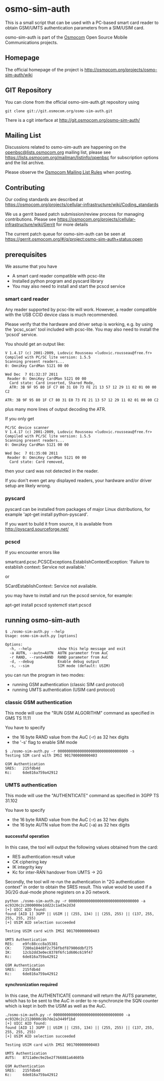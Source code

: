 # osmo-sim-auth

This is a small script that can be used with a PC-based smart card
reader to obtain GSM/UMTS authentication parameters from a SIM/USIM
card.

osmo-sim-auth is part of the [Osmocom](https://osmocom.org/) Open Source
Mobile Communications projects.

## Homepage

The official homepage of the project is
<http://osmocom.org/projects/osmo-sim-auth/wiki>

## GIT Repository

You can clone from the official osmo-sim-auth.git repository using

	git clone git://git.osmocom.org/osmo-sim-auth.git

There is a cgit interface at <http://git.osmocom.org/osmo-sim-auth/>

## Mailing List

Discussions related to osmo-sim-auth are happening on the
openbsc@lists.osmocom.org mailing list, please see
<https://lists.osmocom.org/mailman/listinfo/openbsc> for subscription
options and the list archive.

Please observe the [Osmocom Mailing List
Rules](https://osmocom.org/projects/cellular-infrastructure/wiki/Mailing_List_Rules)
when posting.

## Contributing

Our coding standards are described at
<https://osmocom.org/projects/cellular-infrastructure/wiki/Coding_standards>

We us a gerrit based patch submission/review process for managing
contributions.  Please see
<https://osmocom.org/projects/cellular-infrastructure/wiki/Gerrit> for
more details

The current patch queue for osmo-sim-auth can be seen at
<https://gerrit.osmocom.org/#/q/project:osmo-sim-auth+status:open>

## prerequisites

We assume that you have

* A smart card reader compatible with pcsc-lite
* Installed python program and pyscard library
* You may also need to install and start the pcscd service

### smart card reader

Any reader supported by pcsc-lite will work.  However, a reader
compatible with the USB CCID device class is much recommended.

Please verify that the hardware and driver setup is working, e.g. by
using the 'pcsc_scan' tool included with pcsc-lite. You may also need
to install the 'pcscd' service.

You should get an output like:
```
V 1.4.17 (c) 2001-2009, Ludovic Rousseau <ludovic.rousseau@free.fr>
Compiled with PC/SC lite version: 1.5.5
Scanning present readers...
0: OmniKey CardMan 5121 00 00

Wed Dec  7 01:32:37 2011
 Reader 0: OmniKey CardMan 5121 00 00
  Card state: Card inserted, Shared Mode, 
  ATR: 3B 9F 95 80 1F C7 80 31 E0 73 FE 21 13 57 12 29 11 02 01 00 00 C2

ATR: 3B 9F 95 80 1F C7 80 31 E0 73 FE 21 13 57 12 29 11 02 01 00 00 C2
```

plus many more lines of output decoding the ATR.

If you only get
```
PC/SC device scanner
V 1.4.17 (c) 2001-2009, Ludovic Rousseau <ludovic.rousseau@free.fr>
Compiled with PC/SC lite version: 1.5.5
Scanning present readers...
0: OmniKey CardMan 5121 00 00

Wed Dec  7 01:35:08 2011
 Reader 0: OmniKey CardMan 5121 00 00
  Card state: Card removed, 
```

then your card was not detected in the reader. 

If you don't even get any displayed readers, your hardware and/or driver
setup are likely wrong.


### pyscard

pyscard can be installed from packages of major Linux distributions,
for example 'apt-get install python-pyscard'.

If you want to build it from source, it is available from
<http://pyscard.sourceforge.net/>

### pcscd

If you encounter errors like

  smartcard.pcsc.PCSCExceptions.EstablishContextException: 'Failure to establish context: Service not available.'

or

  SCardEstablishContext: Service not available.

you may have to install and run the pcscd service, for example:

  apt-get install pcscd
  systemctl start pcscd


## running osmo-sim-auth

```
$ ./osmo-sim-auth.py --help
Usage: osmo-sim-auth.py [options]

Options:
  -h, --help            show this help message and exit
  -a AUTN, --autn=AUTN  AUTN parameter from AuC
  -r RAND, --rand=RAND  RAND parameter from AuC
  -d, --debug           Enable debug output
  -s, --sim             SIM mode (default: USIM)
```

you can run the program in two modes:
 * running GSM authentication (classic SIM card protocol)
 * running UMTS authentication (USIM card protocol)

### classic GSM authentication

This mode will use the "RUN GSM ALGORITHM" command as specified in GMS
TS 11.11

You have to specify
 * the 16 byte RAND value from the AuC (-r) as 32 hex digits
 * the '-s' flag to enable SIM mode

```
$ ./osmo-sim-auth.py -r 00000000000000000000000000000000 -s
Testing SIM card with IMSI 901700000000403

GSM Authentication
SRES:   215fdb4d
Kc:     6de816a759a42912
```

### UMTS authentication

This mode will use the "AUTHENTICATE" command as specified in 3GPP TS
31.102

You have to specify
 * the 16 byte RAND value from the AuC (-r) as 32 hex digits
 * the 16 byte AUTN value from the AuC (-a) as 32 hex digits

#### successful operation

In this case, the tool will output the following values obtained from
the card:
 * RES authentication result value
 * CK ciphering key
 * IK integrity key
 * Kc for inter-RAN handover from UMTS -> 2G

Secondly, the tool will re-run the authentication in "2G authentication
context" in order to obtain the SRES result.  This value would be used
if a 3G/2G dual-mode phone registers on a 2G network.

```
python ./osmo-sim-auth.py -r 00000000000000000000000000000000 -a ec9320c2c2000000e1dd22c1ad3e2d3d 
[+] UICC AID found:
found [AID 1] 3GPP || USIM || (255, 134) || (255, 255) || (137, 255,
255, 255, 255)
[+] USIM AID selection succeeded

Testing USIM card with IMSI 901700000000403

UMTS Authentication
RES:    e9fc88ccc8a35381
CK:     7200a184d8f2c758fbdf87900ddbf275
IK:     12cb2dd3e0ec8378f6fc1d606c619f47
Kc:     6de816a759a42912

GSM Authentication
SRES:   215fdb4d
Kc:     6de816a759a42912
```

#### synchronization required

In this case, the AUTHENTICATE command will return the AUTS parameter,
which has to be sent to the AuC in order to re-synchronzie the SQN
counter which is kept in both the USIM as well as the AuC.

```
./osmo-sim-auth.py -r 00000000000000000000000000000000 -a ec9320c2c2120000c8b7de2a3449f1bd
[+] UICC AID found:
found [AID 1] 3GPP || USIM || (255, 134) || (255, 255) || (137, 255,
255, 255, 255)
[+] USIM AID selection succeeded

Testing USIM card with IMSI 901700000000403

UMTS Authentication
AUTS:   8711a0ec9e2be2f766881a64605b

GSM Authentication
SRES:   215fdb4d
Kc:     6de816a759a42912
```
